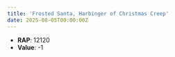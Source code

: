 ```yaml
---
title: 'Frosted Santa, Harbinger of Christmas Creep'
date: 2025-08-05T00:00:00Z
---
```

- **RAP**: 12120
- **Value**: -1
